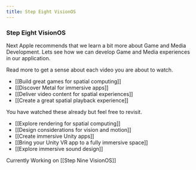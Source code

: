 ```yaml
---
title: Step Eight VisionOS
---
```


### Step Eight VisionOS

Next Apple recommends that we learn a bit more about Game and Media Development. Lets see how we can develop Game and Media experiences in our application.


Read more to get a sense about each video you are about to watch. 

- [[Build great games for spatial computing]]
- [[Discover Metal for immersive apps]]
- [[Deliver video content for spatial experiences]]
- [[Create a great spatial playback experience]]

You have watched these already but feel free to revisit.
- [[Explore rendering for spatial computing]]
- [[Design considerations for vision and motion]]
- [[Create immersive Unity apps]]
- [[Bring your Unity VR app to a fully immersive space]]
- [[Explore immersive sound design]]

Currently Working on [[Step Nine VisionOS]]
